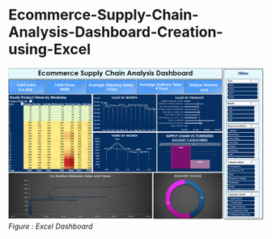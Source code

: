 # Ecommerce-Supply-Chain-Analysis-Dashboard-Creation-using-Excel
![Excel Dashboard](Excel_Dashboard.png)
*Figure : Excel Dashboard*
